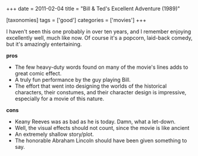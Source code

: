 +++
date = 2011-02-04
title = "Bill & Ted's Excellent Adventure (1989)"

[taxonomies]
tags = ['good']
categories = ['movies']
+++

I haven\'t seen this one probably in over ten years, and I remember
enjoying excellently well, much like now. Of course it\'s a popcorn,
laid-back comedy, but it\'s amazingly entertaining.

**pros**

-   The few heavy-duty words found on many of the movie\'s lines adds to
    great comic effect.
-   A truly fun performance by the guy playing Bill.
-   The effort that went into designing the worlds of the historical
    characters, their constumes, and their character design is
    impressive, especially for a movie of this nature.

**cons**

-   Keany Reeves was as bad as he is today. Damn, what a let-down.
-   Well, the visual effects should not count, since the movie is like
    ancient
-   An extremely shallow story/plot.
-   The honorable Abraham Lincoln should have been given something to
    say.

